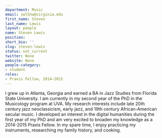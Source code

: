 ```yaml
---
department: Music
email: swl5nw@virginia.edu
first_name: Steven
last_name: Lewis
layout: people
name: Steven Lewis
position:
short_bio: ''
slug: steven-lewis
status: not_current
twitter: None
website: None
people-category:
- student
roles:
- Praxis Fellow, 2014–2015
---
```


I grew up in Atlanta, Georgia and earned a BA in Jazz Studies from Florida State University. I am currently in my second year of the PhD in the Musicology program at UVA. My research interests include late 20th century jazz neoclassicism, early jazz, and 19th century African-American secular music. I developed an interest in the digital humanities during the first year of my PhD and am very excited to broaden my knowledge as a 2014-2015 Praxis Fellow. In my spare time, I enjoy practicing my instruments, researching my family history, and cooking.
